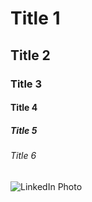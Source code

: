 # Title 1
## Title 2
### Title 3
#### Title 4
##### Title 5
###### Title 6

![LinkedIn Photo](https://media.licdn.com/dms/image/v2/D4D03AQE79DcyCUspyg/profile-displayphoto-shrink_800_800/B4DZRr770LHEAc-/0/1736977661817?e=1748476800&v=beta&t=LgqQ-auKpeUomifalWvIf4GmC2nLm_hq7w0fLY9SsI4)
